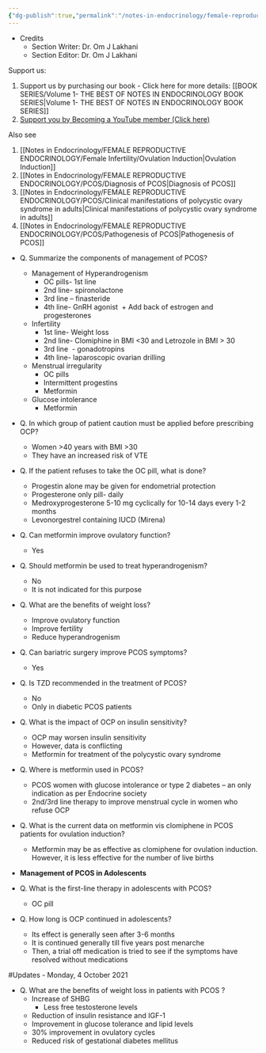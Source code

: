 ```yaml
---
{"dg-publish":true,"permalink":"/notes-in-endocrinology/female-reproductive-endocrinology/pcos/management-of-pcos/"}
---
```


- Credits
	- Section Writer: Dr. Om J Lakhani
	- Section Editor: Dr. Om J Lakhani

Support us:
1. Support us by purchasing our book - Click here for more details: [[BOOK SERIES/Volume 1- THE BEST OF NOTES IN ENDOCRINOLOGY BOOK SERIES\|Volume 1- THE BEST OF NOTES IN ENDOCRINOLOGY BOOK SERIES]]
2. [Support you by Becoming a YouTube member (Click here)](https://www.youtube.com/channel/UC6zQSf7dLDqfQOeM4mNUBTQ/join)
 
Also see

1. [[Notes in Endocrinology/FEMALE REPRODUCTIVE ENDOCRINOLOGY/Female Infertility/Ovulation Induction\|Ovulation Induction]]
2. [[Notes in Endocrinology/FEMALE REPRODUCTIVE ENDOCRINOLOGY/PCOS/Diagnosis of PCOS\|Diagnosis of PCOS]]
3. [[Notes in Endocrinology/FEMALE REPRODUCTIVE ENDOCRINOLOGY/PCOS/Clinical manifestations of polycystic ovary syndrome in adults\|Clinical manifestations of polycystic ovary syndrome in adults]]
4. [[Notes in Endocrinology/FEMALE REPRODUCTIVE ENDOCRINOLOGY/PCOS/Pathogenesis of PCOS\|Pathogenesis of PCOS]]


- Q. Summarize the components of management of PCOS?
    - Management of Hyperandrogenism
        - OC pills- 1st line
        - 2nd line- spironolactone
        - 3rd line – finasteride
        - 4th line- GnRH agonist  + Add back of estrogen and progesterones
    - Infertility
        - 1st line- Weight loss
        - 2nd line- Clomiphine in BMI <30 and Letrozole in BMI > 30
        - 3rd line  - gonadotropins
        - 4th line- laparoscopic ovarian drilling
    - Menstrual irregularity
        - OC pills
        - Intermittent progestins
        - Metformin
    - Glucose intolerance
        - Metformin


- Q. In which group of patient caution must be applied before prescribing OCP?
    - Women >40 years with BMI >30
    - They have an increased risk of VTE


- Q. If the patient refuses to take the OC pill, what is done?
    - Progestin alone may be given for endometrial protection
    - Progesterone only pill- daily
    - Medroxyprogesterone 5-10 mg cyclically for 10-14 days every 1-2 months
    - Levonorgestrel containing IUCD (Mirena)


- Q. Can metformin improve ovulatory function?
    - Yes


- Q. Should metformin be used to treat hyperandrogenism?
    - No
    - It is not indicated for this purpose


- Q. What are the benefits of weight loss?
    - Improve ovulatory function
    - Improve fertility
    - Reduce hyperandrogenism


- Q. Can bariatric surgery improve PCOS symptoms?
    - Yes


- Q. Is TZD recommended in the treatment of PCOS?
    - No
    - Only in diabetic PCOS patients


- Q. What is the impact of OCP on insulin sensitivity?
    - OCP may worsen insulin sensitivity
    - However, data is conflicting
    - Metformin for treatment of the polycystic ovary syndrome


- Q. Where is metformin used in PCOS?
    - PCOS women with glucose intolerance or type 2 diabetes – an only indication as per Endocrine society
    - 2nd/3rd line therapy to improve menstrual cycle in women who refuse OCP


- Q. What is the current data on metformin vis clomiphene in PCOS patients for ovulation induction?
    - Metformin may be as effective as clomiphene for ovulation induction. However, it is less effective for the number of live births


- **Management of PCOS in Adolescents**


- Q. What is the first-line therapy in adolescents with PCOS?
    - OC pill


- Q. How long is OCP continued in adolescents?
    - Its effect is generally seen after 3-6 months
    - It is continued generally till five years post menarche
    - Then, a trial off medication is tried to see if the symptoms have resolved without medications


#Updates  - Monday, 4 October 2021

- Q. What are the benefits of weight loss in patients with PCOS ?
	- Increase of SHBG 
		- Less free testosterone levels 
	- Reduction of insulin resistance and IGF-1
	- Improvement in glucose tolerance and lipid levels 
	- 30% improvement in ovulatory cycles 
	- Reduced risk of gestational diabetes mellitus




